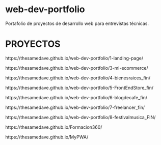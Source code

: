 # web-dev-portfolio
Portafolio de proyectos de desarrollo web para entrevistas técnicas.

# PROYECTOS
<p> https://thesamedave.github.io/web-dev-portfolio/1-landing-page/ </p>
<p> https://thesamedave.github.io/web-dev-portfolio/3-mi-ecommerce/ </p>
<p> https://thesamedave.github.io/web-dev-portfolio/4-bienesraices_fin/ </p>
<p> https://thesamedave.github.io/web-dev-portfolio/5-FrontEndStore_fin/ </p>
<p> https://thesamedave.github.io/web-dev-portfolio/6-blogdecafe_fin/ </p>
<p> https://thesamedave.github.io/web-dev-portfolio/7-freelancer_fin/ </p>
<p> https://thesamedave.github.io/web-dev-portfolio/8-festivalmusica_FIN/ </p>
<p> https://thesamedave.github.io/Formacion360/ </p>
<p> https://thesamedave.github.io/MyPWA/ </p>

